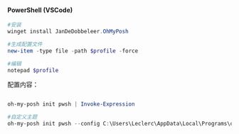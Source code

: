 
#### PowerShell (VSCode)

```powershell
#安装
winget install JanDeDobbeleer.OhMyPosh

#生成配置文件
new-item -type file -path $profile -force

#编辑
notepad $profile
```

配置内容：
```powershell

oh-my-posh init pwsh | Invoke-Expression

#自定义主题
oh-my-posh init pwsh --config C:\Users\Leclerc\AppData\Local\Programs\oh-my-posh\themes\blue-owl.omp.json | Invoke-Expression

```
